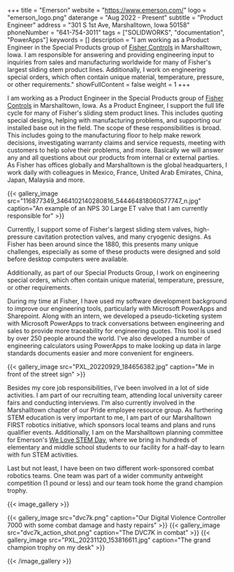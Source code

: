+++
title = "Emerson"
website = "https://www.emerson.com/"
logo = "emerson_logo.png"
daterange = "Aug 2022 - Present"
subtitle = "Product Engineer"
address = "301 S 1st Ave, Marshalltown, Iowa 50158"
phoneNumber = "641-754-3011"
tags = ["SOLIDWORKS", "documentation", "PowerApps"]
keywords = []
description = "I am working as a Product Engineer in the Special Products group of [Fisher Controls](https://www.emerson.com/en-us/automation/fisher) in Marshalltown, Iowa. I am responsible for answering and providing engineering input to inquiries from sales and manufacturing worldwide for many of Fisher's largest sliding stem product lines. Additionally, I work on engineering special orders, which often contain unique material, temperature, pressure, or other requirements."
showFullContent = false
weight = 1
+++

I am working as a Product Engineer in the Special Products group of
[Fisher Controls](https://www.emerson.com/en-us/automation/fisher) in
Marshalltown, Iowa. As a Product Engineer, I support the full life cycle for many of
Fisher's sliding stem product lines. This includes quoting special designs,
helping with manufacturing problems, and supporting our installed base out in the field.
The scope of these responsibilities is broad. This includes going to the manufacturing
floor to help make rework decisions, investigating warranty claims and service requests,
meeting with customers to help solve their problems, and more. Basically
we will answer any and all questions about our products from internal or external
parties. As Fisher has offices globally and Marshalltown is the global headquarters,
I work daily with colleagues in Mexico, France, United Arab Emirates, China, Japan,
Malaysia and more.

{{< gallery_image src="116877349_3464102140280816_544464818060577747_n.jpg" caption="An example of an NPS 30 Large ET valve that I am currently responsible for" >}}

Currently, I support some of Fisher's largest sliding stem valves, high-pressure
cavitation protection valves, and many cryogenic designs. As Fisher has been around
since the 1880, this presents many unique challenges, especially as some of these
products were designed and sold before desktop computers were available.

Additionally, as part of our Special Products Group, I work on engineering special
orders, which often contain unique material, temperature, pressure, or other
requirements.

During my time at Fisher, I have used my software development background to
improve our engineering tools, particularly with Microsoft PowerApps and Sharepoint.
Along with an intern, we developed a pseudo-ticketing system with Microsoft PowerApps
to track conversations between engineering and sales to provide more traceability
for engineering quotes. This tool is used by over 250 people around the world.
I've also developed a number of engineering calculators using PowerApps to make looking
up data in large standards documents easier and more convenient for engineers.

{{< gallery_image src="PXL_20220929_184656382.jpg" caption="Me in front of the street sign" >}}

Besides my core job responsibilities, I've been involved in a lot of side activities.
I am part of our recruiting team, attending local university career fairs and conducting
interviews. I'm also currently involved in the Marshalltown chapter of our Pride
employee resource group. As furthering STEM education is very important to me,
I am part of our Marshalltown FIRST robotics initiative, which sponsors
local teams and plans and runs qualifier events. Additionally, I am on the Marshalltown
planning committee for Emerson's [We Love STEM Day](https://www.emerson.com/WeLoveSTEM),
where we bring in hundreds of elementary and middle school students to our facility
for a half-day to learn with fun STEM activities.

Last but not least, I have been on two different work-sponsored combat robotics teams.
One team was part of a wider community antweight competition (1 pound or less) and our
team took home the grand champion trophy.

{{< image_gallery >}}

{{< gallery_image src="dvc7k.png" caption="Our Digital Violence Controller 7000 with some combat damage and hasty repairs" >}}
{{< gallery_image src="dvc7k_action_shot.png" caption="The DVC7K in combat" >}}
{{< gallery_image src="PXL_20231120_153816611.jpg" caption="The grand champion trophy on my desk" >}}

{{< /image_gallery >}}
